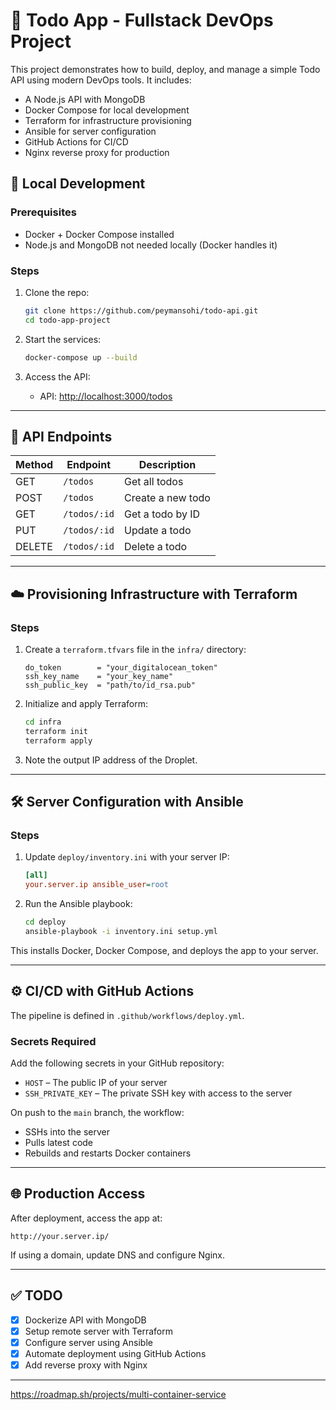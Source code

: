 # 📝 Todo App - Fullstack DevOps Project

This project demonstrates how to build, deploy, and manage a simple Todo API using modern DevOps tools. It includes:

- A Node.js API with MongoDB
- Docker Compose for local development
- Terraform for infrastructure provisioning
- Ansible for server configuration
- GitHub Actions for CI/CD
- Nginx reverse proxy for production

## 🚀 Local Development

### Prerequisites

- Docker + Docker Compose installed
- Node.js and MongoDB not needed locally (Docker handles it)

### Steps

1. Clone the repo:
   ```bash
   git clone https://github.com/peymansohi/todo-api.git
   cd todo-app-project
   ```

2. Start the services:
   ```bash
   docker-compose up --build
   ```

3. Access the API:
   - API: [http://localhost:3000/todos](http://localhost:3000/todos)

---

## 🔧 API Endpoints

| Method | Endpoint         | Description          |
|--------|------------------|----------------------|
| GET    | `/todos`         | Get all todos        |
| POST   | `/todos`         | Create a new todo    |
| GET    | `/todos/:id`     | Get a todo by ID     |
| PUT    | `/todos/:id`     | Update a todo        |
| DELETE | `/todos/:id`     | Delete a todo        |

---

## ☁️ Provisioning Infrastructure with Terraform

### Steps

1. Create a `terraform.tfvars` file in the `infra/` directory:
   ```hcl
   do_token        = "your_digitalocean_token"
   ssh_key_name    = "your_key_name"
   ssh_public_key  = "path/to/id_rsa.pub"
   ```

2. Initialize and apply Terraform:
   ```bash
   cd infra
   terraform init
   terraform apply
   ```

3. Note the output IP address of the Droplet.

---

## 🛠 Server Configuration with Ansible

### Steps

1. Update `deploy/inventory.ini` with your server IP:
   ```ini
   [all]
   your.server.ip ansible_user=root
   ```

2. Run the Ansible playbook:
   ```bash
   cd deploy
   ansible-playbook -i inventory.ini setup.yml
   ```

This installs Docker, Docker Compose, and deploys the app to your server.

---

## ⚙️ CI/CD with GitHub Actions

The pipeline is defined in `.github/workflows/deploy.yml`.

### Secrets Required

Add the following secrets in your GitHub repository:

- `HOST` – The public IP of your server
- `SSH_PRIVATE_KEY` – The private SSH key with access to the server

On push to the `main` branch, the workflow:

- SSHs into the server
- Pulls latest code
- Rebuilds and restarts Docker containers

---

## 🌐 Production Access

After deployment, access the app at:

```
http://your.server.ip/
```

If using a domain, update DNS and configure Nginx.

---

## ✅ TODO

- [x] Dockerize API with MongoDB
- [x] Setup remote server with Terraform
- [x] Configure server using Ansible
- [x] Automate deployment using GitHub Actions
- [x] Add reverse proxy with Nginx

---


https://roadmap.sh/projects/multi-container-service